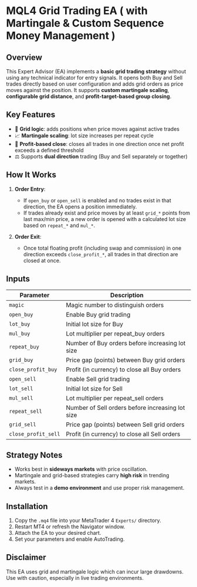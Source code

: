 # MQL4 Grid Trading EA ( with Martingale & Custom Sequence Money Management ) 

## Overview

This Expert Advisor (EA) implements a **basic grid trading strategy** without using any technical indicator for entry signals. It opens both Buy and Sell trades directly based on user configuration and adds grid orders as price moves against the position. It supports **custom martingale scaling**, **configurable grid distance**, and **profit-target-based group closing**.

## Key Features

- 🔁 **Grid logic**: adds positions when price moves against active trades
- 📈 **Martingale scaling**: lot size increases per repeat cycle
- 🎯 **Profit-based close**: closes all trades in one direction once net profit exceeds a defined threshold
- ⚖️ Supports **dual direction** trading (Buy and Sell separately or together)

## How It Works

1. **Order Entry**:
   - If `open_buy` or `open_sell` is enabled and no trades exist in that direction, the EA opens a position immediately.
   - If trades already exist and price moves by at least `grid_*` points from last max/min price, a new order is opened with a calculated lot size based on `repeat_*` and `mul_*`.

2. **Order Exit**:
   - Once total floating profit (including swap and commission) in one direction exceeds `close_profit_*`, all trades in that direction are closed at once.

## Inputs

| Parameter               | Description                                          |
|------------------------|------------------------------------------------------|
| `magic`                | Magic number to distinguish orders                   |
| `open_buy`             | Enable Buy grid trading                              |
| `lot_buy`              | Initial lot size for Buy                             |
| `mul_buy`              | Lot multiplier per repeat_buy orders                 |
| `repeat_buy`           | Number of Buy orders before increasing lot size      |
| `grid_buy`             | Price gap (points) between Buy grid orders           |
| `close_profit_buy`     | Profit (in currency) to close all Buy orders         |
| `open_sell`            | Enable Sell grid trading                             |
| `lot_sell`             | Initial lot size for Sell                            |
| `mul_sell`             | Lot multiplier per repeat_sell orders                |
| `repeat_sell`          | Number of Sell orders before increasing lot size     |
| `grid_sell`            | Price gap (points) between Sell grid orders          |
| `close_profit_sell`    | Profit (in currency) to close all Sell orders        |

## Strategy Notes

- Works best in **sideways markets** with price oscillation.
- Martingale and grid-based strategies carry **high risk** in trending markets.
- Always test in a **demo environment** and use proper risk management.

## Installation

1. Copy the `.mq4` file into your MetaTrader 4 `Experts/` directory.
2. Restart MT4 or refresh the Navigator window.
3. Attach the EA to your desired chart.
4. Set your parameters and enable AutoTrading.

## Disclaimer

This EA uses grid and martingale logic which can incur large drawdowns. Use with caution, especially in live trading environments.

